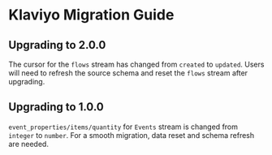 # Klaviyo Migration Guide

## Upgrading to 2.0.0

The cursor for the `flows` stream has changed from `created` to `updated`.
Users will need to refresh the source schema and reset the `flows` stream after upgrading.

## Upgrading to 1.0.0

`event_properties/items/quantity` for `Events` stream is changed from `integer` to `number`.
For a smooth migration, data reset and schema refresh are needed.
